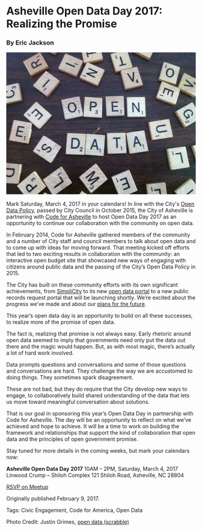 # Asheville Open Data Day 2017: Realizing the Promise
### By Eric Jackson

![open data (scrabble). Photo by Justin Grimes](../assets/8016189356eaa656e9b6z.jpg "open data (scrabble)")

Mark Saturday, March 4, 2017 in your calendars! In line with the City's [Open Data Policy](http://coablog.ashevillenc.gov/wp-content/uploads/2016/02/Resolution-No.-15-189.pdf), passed by City Council in October 2015, the City of Asheville is partnering with [Code for Asheville](http://www.codeforasheville.org/) to host Open Data Day 2017 as an opportunity to continue our collaboration with the community on open data.

In February 2014, Code for Asheville gathered members of the community and a number of City staff and council members to talk about open data and to come up with ideas for moving forward. That meeting kicked off efforts that led to two exciting results in collaboration with the community: an interactive open budget site that showcased new ways of engaging with citizens around public data and the passing of the City’s Open Data Policy in 2015.

The City has built on these community efforts with its own significant achievements, from [SimpliCity](http://simplicity.ashevillenc.gov/#/search) to its new [open data portal](http://data.ashevillenc.gov/) to a new public records request portal that will be launching shortly. We’re excited about the progress we’ve made and about our [plans for the future](https://github.com/cityofasheville/open-data-portal-technical-plan-2016).

This year’s open data day is an opportunity to build on all these successes, to realize more of the promise of open data.

The fact is, realizing that promise is not always easy. Early rhetoric around open data seemed to imply that governments need only put the data out there and the magic would happen. But, as with most magic, there’s actually a lot of hard work involved.

Data prompts questions and conversations and some of those questions and conversations are hard. They challenge the way we are accustomed to doing things. They sometimes spark disagreement.

These are not bad, but they do require that the City develop new ways to engage, to collaboratively build shared understanding of the data that lets us move toward meaningful conversation about solutions.

That is our goal in sponsoring this year’s Open Data Day in partnership with Code for Asheville. The day will be an opportunity to reflect on what we’ve achieved and hope to achieve. It will be a time to work on building the framework and relationships that support the kind of collaboration that open data and the principles of open government promise.

Stay tuned for more details in the coming weeks, but mark your calendars now:

__Asheville Open Data Day 2017__
10AM – 2PM, Saturday, March 4, 2017
Linwood Crump – Shiloh Complex
121 Shiloh Road, Asheville, NC 28804

[RSVP on Meetup](https://www.meetup.com/Code-for-Asheville/events/237456574/)

Originally published February 9, 2017.

Tags: Civic Engagement, Code for America, Open Data

Photo Credit: Justin Grimes, [open data (scrabble)](https://www.flickr.com/photos/notbrucelee/8016189356/in/photostream/)


